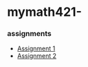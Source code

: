# mymath421-

### assignments

- [Assignment 1](Assignment1.html)
- [Assignment 2](assignment2.html)
